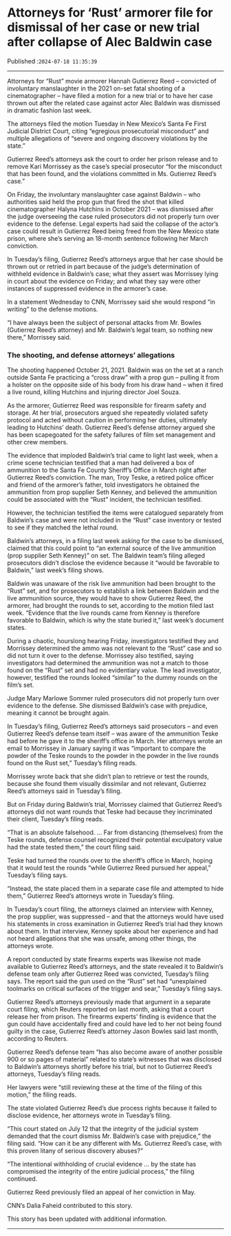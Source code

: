 # Attorneys for ‘Rust’ armorer file for dismissal of her case or new trial after collapse of Alec Baldwin case

Published :`2024-07-18 11:35:39`

---

Attorneys for “Rust” movie armorer Hannah Gutierrez Reed – convicted of involuntary manslaughter in the 2021 on-set fatal shooting of a cinematographer – have filed a motion for a new trial or to have her case thrown out after the related case against actor Alec Baldwin was dismissed in dramatic fashion last week.

The attorneys filed the motion Tuesday in New Mexico’s Santa Fe First Judicial District Court, citing “egregious prosecutorial misconduct” and multiple allegations of “severe and ongoing discovery violations by the state.”

Gutierrez Reed’s attorneys ask the court to order her prison release and to remove Kari Morrissey as the case’s special prosecutor “for the misconduct that has been found, and the violations committed in Ms. Gutierrez Reed’s case.”

On Friday, the involuntary manslaughter case against Baldwin – who authorities said held the prop gun that fired the shot that killed cinematographer Halyna Hutchins in October 2021 – was dismissed after the judge overseeing the case ruled prosecutors did not properly turn over evidence to the defense. Legal experts had said the collapse of the actor’s case could result in Gutierrez Reed being freed from the New Mexico state prison, where she’s serving an 18-month sentence following her March conviction.

In Tuesday’s filing, Gutierrez Reed’s attorneys argue that her case should be thrown out or retried in part because of the judge’s determination of withheld evidence in Baldwin’s case; what they assert was Morrissey lying in court about the evidence on Friday; and what they say were other instances of suppressed evidence in the armorer’s case.

In a statement Wednesday to CNN, Morrissey said she would respond “in writing” to the defense motions.

“I have always been the subject of personal attacks from Mr. Bowles (Gutierrez Reed’s attorney) and Mr. Baldwin’s legal team, so nothing new there,” Morrissey said.

### The shooting, and defense attorneys’ allegations

The shooting happened October 21, 2021. Baldwin was on the set at a ranch outside Santa Fe practicing a “cross draw” with a prop gun – pulling it from a holster on the opposite side of his body from his draw hand – when it fired a live round, killing Hutchins and injuring director Joel Souza.

As the armorer, Gutierrez Reed was responsible for firearm safety and storage. At her trial, prosecutors argued she repeatedly violated safety protocol and acted without caution in performing her duties, ultimately leading to Hutchins’ death. Gutierrez Reed’s defense attorney argued she has been scapegoated for the safety failures of film set management and other crew members.

The evidence that imploded Baldwin’s trial came to light last week, when a crime scene technician testified that a man had delivered a box of ammunition to the Santa Fe County Sheriff’s Office in March right after Gutierrez Reed’s conviction. The man, Troy Teske, a retired police officer and friend of the armorer’s father, told investigators he obtained the ammunition from prop supplier Seth Kenney, and believed the ammunition could be associated with the “Rust” incident, the technician testified.

However, the technician testified the items were catalogued separately from Baldwin’s case and were not included in the “Rust” case inventory or tested to see if they matched the lethal round.

Baldwin’s attorneys, in a filing last week asking for the case to be dismissed, claimed that this could point to “an external source of the live ammunition (prop supplier Seth Kenney)” on set. The Baldwin team’s filing alleged prosecutors didn’t disclose the evidence because it “would be favorable to Baldwin,” last week’s filing shows.

Baldwin was unaware of the risk live ammunition had been brought to the “Rust” set, and for prosecutors to establish a link between Baldwin and the live ammunition source, they would have to show Gutierrez Reed, the armorer, had brought the rounds to set, according to the motion filed last week. “Evidence that the live rounds came from Kenney is therefore favorable to Baldwin, which is why the state buried it,” last week’s document states.

During a chaotic, hourslong hearing Friday, investigators testified they and Morrissey determined the ammo was not relevant to the “Rust” case and so did not turn it over to the defense. Morrissey also testified, saying investigators had determined the ammunition was not a match to those found on the “Rust” set and had no evidentiary value. The lead investigator, however, testified the rounds looked “similar” to the dummy rounds on the film’s set.

Judge Mary Marlowe Sommer ruled prosecutors did not properly turn over evidence to the defense. She dismissed Baldwin’s case with prejudice, meaning it cannot be brought again.

In Tuesday’s filing, Gutierrez Reed’s attorneys said prosecutors – and even Gutierrez Reed’s defense team itself – was aware of the ammunition Teske had before he gave it to the sheriff’s office in March. Her attorneys wrote an email to Morrissey in January saying it was “important to compare the powder of the Teske rounds to the powder in the powder in the live rounds found on the Rust set,” Tuesday’s filing reads.

Morrissey wrote back that she didn’t plan to retrieve or test the rounds, because she found them visually dissimilar and not relevant, Gutierrez Reed’s attorneys said in Tuesday’s filing.

But on Friday during Baldwin’s trial, Morrissey claimed that Gutierrez Reed’s attorneys did not want rounds that Teske had because they incriminated their client, Tuesday’s filing reads.

“That is an absolute falsehood. … Far from distancing (themselves) from the Teske rounds, defense counsel recognized their potential exculpatory value had the state tested them,” the court filing said.

Teske had turned the rounds over to the sheriff’s office in March, hoping that it would test the rounds “while Gutierrez Reed pursued her appeal,” Tuesday’s filing says.

“Instead, the state placed them in a separate case file and attempted to hide them,” Gutierrez Reed’s attorneys wrote in Tuesday’s filing.

In Tuesday’s court filing, the attorneys claimed an interview with Kenney, the prop supplier, was suppressed – and that the attorneys would have used his statements in cross examination in Gutierrez Reed’s trial had they known about them. In that interview, Kenney spoke about her experience and had not heard allegations that she was unsafe, among other things, the attorneys wrote.

A report conducted by state firearms experts was likewise not made available to Gutierrez Reed’s attorneys, and the state revealed it to Baldwin’s defense team only after Gutierrez Reed was convicted, Tuesday’s filing says. The report said the gun used on the “Rust” set had “unexplained toolmarks on critical surfaces of the trigger and sear,” Tuesday’s filing says.

Gutierrez Reed’s attorneys previously made that argument in a separate court filing, which Reuters reported on last month, asking that a court release her from prison. The firearms experts’ finding is evidence that the gun could have accidentally fired and could have led to her not being found guilty in the case, Gutierrez Reed’s attorney Jason Bowles said last month, according to Reuters.

Gutierrez Reed’s defense team “has also become aware of another possible 900 or so pages of material” related to state’s witnesses that was disclosed to Baldwin’s attorneys shortly before his trial, but not to Gutierrez Reed’s attorneys, Tuesday’s filing reads.

Her lawyers were “still reviewing these at the time of the filing of this motion,” the filing reads.

﻿The state violated Gutierrez Reed’s due process rights because it failed to disclose evidence, her attorneys wrote in Tuesday’s filing.

“This court stated on July 12 that the integrity of the judicial system demanded that the court dismiss Mr. Baldwin’s case with prejudice,” the filing said. “How can it be any different with Ms. Gutierrez Reed’s case, with this proven litany of serious discovery abuses?”

“The intentional withholding of crucial evidence … by the state has compromised the integrity of the entire judicial process,” the filing continued.

Gutierrez Reed previously filed an appeal of her conviction in May.

CNN’s Dalia Faheid contributed to this story.

This story has been updated with additional information.

---

